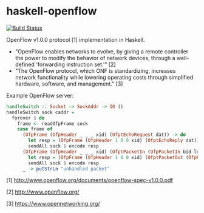 haskell-openflow
================

[![Build Status](https://travis-ci.org/brooksbp/haskell-openflow.png?branch=master)](https://travis-ci.org/brooksbp/haskell-openflow)

OpenFlow v1.0.0 protocol [1] implementation in Haskell.

* "OpenFlow enables networks to evolve, by giving a remote controller the power to modify the behavior of network devices, through a well-defined 'forwarding instruction set.'" [2]
* "The OpenFlow protocol, which ONF is standardizing, increases network functionality while lowering operating costs through simplified hardware, software, and management." [3]

Example OpenFlow server:

```haskell
handleSwitch :: Socket -> SockAddr -> IO ()
handleSwitch sock caddr = 
  forever $ do
    frame <- readOfpFrame sock
    case frame of
      (OfpFrame (OfpHeader _ _ _ xid) (OfptEchoRequest dat)) -> do
        let resp = (OfpFrame (OfpHeader 1 0 0 xid) (OfptEchoReply dat))
        sendAll sock $ encode resp
      (OfpFrame (OfpHeader _ _ _ xid) (OfptPacketIn (OfpPacketIn bid len inp reason dat))) -> do
        let resp = (OfpFrame (OfpHeader 1 0 0 xid) (OfptPacketOut (OfpPacketOut bid inp [(OfpOutput ofppAll 0)] dat)))
        sendAll sock $ encode resp
      _ -> putStrLn "unhandled packet"
```

[1] http://www.openflow.org/documents/openflow-spec-v1.0.0.pdf

[2] http://www.openflow.org/

[3] https://www.opennetworking.org/

